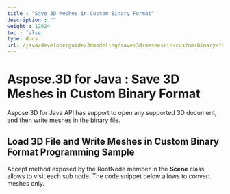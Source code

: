 ```yaml
---
title : "Save 3D Meshes in Custom Binary Format" 
description : "" 
weight : 12024 
toc : false
type: docs
url: /java/developerguide/3dmodeling/save+3d+meshes+in+custom+binary+format/
---
```


# Aspose.3D for Java : Save 3D Meshes in Custom Binary Format


Aspose.3D for Java API has support to open any supported 3D document, and then write meshes in the binary file.

## Load 3D File and Write Meshes in Custom Binary Format Programming Sample

Accept method exposed by the RootNode member in the **Scene** class allows to visit each sub node. The code snippet below allows to convert meshes only.

